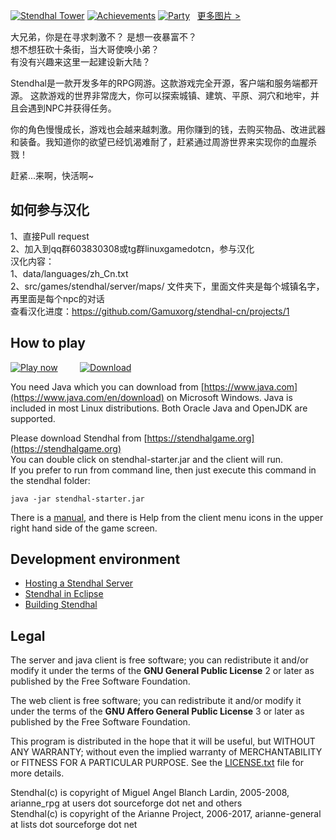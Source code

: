 [![Stendhal Tower](https://arianne-project.org/screens/stendhal/THM_MagicTower98small.jpeg)](https://arianne-project.org/screens/stendhal/MagicTower98.jpg)
[![Achievements](https://arianne-project.org/screens/stendhal/THM_Achievement_Stendhal98.jpg)](https://arianne-project.org/screens/stendhal/Achievement_Stendhal98.jpg)
[![Party](https://arianne-project.org/screens/stendhal/THM_raid20110105.jpg)](https://arianne-project.org/screens/stendhal/raid20110105.jpg)&nbsp;&nbsp;&nbsp;[更多图片 >](https://stendhalgame.org/media/screenshots.html)

大兄弟，你是在寻求刺激不？ 是想一夜暴富不？<br>
想不想狂砍十条街，当大哥使唤小弟？<br>
有没有兴趣来这里一起建设新大陆？

Stendhal是一款开发多年的RPG网游。这款游戏完全开源，客户端和服务端都开源。
这款游戏的世界非常庞大，你可以探索城镇、建筑、平原、洞穴和地牢，并且会遇到NPC并获得任务。

你的角色慢慢成长，游戏也会越来越刺激。用你赚到的钱，去购买物品、改进武器和装备。我知道你的欲望已经饥渴难耐了，赶紧通过周游世界来实现你的血腥杀戮！

赶紧...来啊，快活啊~

## 如何参与汉化

1、直接Pull request<br/>
2、加入到qq群603830308或tg群linuxgamedotcn，参与汉化<br/>
汉化内容：<br/>
1、data/languages/zh_Cn.txt<br/>
2、src/games/stendhal/server/maps/ 文件夹下，里面文件夹是每个城镇名字，再里面是每个npc的对话<br/>
查看汉化进度：https://github.com/Gamuxorg/stendhal-cn/projects/1

## How to play

[![Play now](https://arianne-project.org/images/playbutton.png)](https://stendhalgame.org/account/mycharacters.html) &nbsp; &nbsp; &nbsp; &nbsp;
[![Download](https://stendhalgame.org/images/downloadbutton.png)](https://arianne-project.org/download/stendhal.zip)

You need Java which you can download from [https://www.java.com](https://www.java.com/en/download) on Microsoft Windows. Java is included in most Linux distributions. Both Oracle Java and OpenJDK are supported.

Please download Stendhal from [https://stendhalgame.org](https://stendhalgame.org)<br>
You can double click on stendhal-starter.jar and the client will run.<br>
If you prefer to run from command line, then just execute this command
in the stendhal folder:

`java -jar stendhal-starter.jar`

There is a  [manual](https://stendhalgame.org/wiki/Stendhal_Manual), and there is Help from the client menu icons in the upper right hand side of the game screen.


## Development environment

* [Hosting a Stendhal Server](https://stendhalgame.org/wiki/Host_a_Stendhal_Server)
* [Stendhal in Eclipse](https://stendhalgame.org/wiki/Stendhal_on_Eclipse)
* [Building Stendhal](https://stendhalgame.org/wiki/HowToBuildStendhal)


## Legal
The server and java client is free software; you can redistribute it and/or modify it under the terms of the **GNU General Public License** 2 or later as published by the Free Software Foundation.

The web client is free software; you can redistribute it and/or modify it under the terms of the **GNU Affero General Public License** 3 or later as published by the Free Software Foundation.

This program is distributed in the hope that it will be useful, but WITHOUT ANY WARRANTY; without even the implied warranty of MERCHANTABILITY or FITNESS FOR A PARTICULAR PURPOSE.  See the [LICENSE.txt](LICENSE.txt) file for more details.

Stendhal(c) is copyright of Miguel Angel Blanch Lardin, 2005-2008, arianne_rpg at users dot sourceforge dot net and others<br>
Stendhal(c) is copyright of the Arianne Project, 2006-2017, arianne-general at lists dot sourceforge dot net
